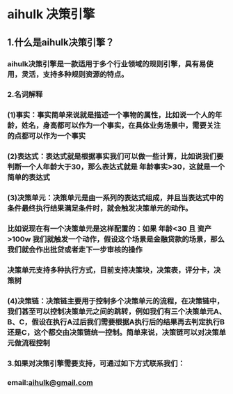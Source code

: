 # aihulk 决策引擎

## 1.什么是aihulk决策引擎？
### aihulk决策引擎是一款适用于多个行业领域的规则引擎，具有易使用，灵活，支持多种规则资源的特点。
### 2.名词解释
### (1)事实：事实简单来说就是描述一个事物的属性，比如说一个人的年龄，姓名，身高都可以作为一个事实，在具体业务场景中，需要关注的点都可以作为一个事实
### (2)表达式：表达式就是根据事实我们可以做一些计算，比如说我们要判断一个人年龄大于30，那么表达式就是 年龄事实>30，这就是一个简单的表达式
### (3)决策单元：决策单元是由一系列的表达式组成，并且当表达式中的条件最终执行结果满足条件时，就会触发决策单元的动作。
### 比如说现在有一个决策单元是这样配置的：如果 年龄<30 且 资产>100w 我们就触发一个动作，假设这个场景是金融贷款的场景，那么我们就会作出批贷或者走下一步审核的操作
### 决策单元支持多种执行方式，目前支持决策块，决策表，评分卡，决策树
### (4)决策链：决策链主要用于控制多个决策单元的流程，在决策链中，我们甚至可以控制决策单元之间的跳转，例如我们有三个决策单元A、B、C，假设在执行A过后我们需要根据A执行后的结果再去判定执行B还是C，这个都交由决策链统一控制。简单来说，决策链可以对决策单元做流程控制
### 3.如果对决策引擎需要支持，可通过如下方式联系我们：
### email:aihulk@gmail.com
